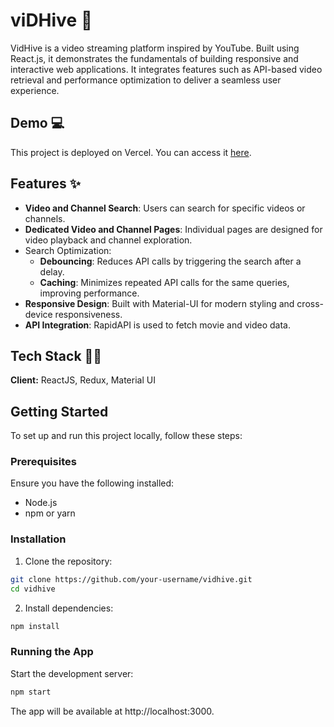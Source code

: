 # viDHive 🎥

VidHive is a video streaming platform inspired by YouTube. Built using React.js, it demonstrates the fundamentals of building responsive and interactive web applications. It integrates features such as API-based video retrieval and performance optimization to deliver a seamless user experience.

## Demo 💻

This project is deployed on Vercel. You can access it <a href="https://www.google.com" target="_blank">here</a>.

## Features ✨

- **Video and Channel Search**: Users can search for specific videos or channels.
- **Dedicated Video and Channel Pages**: Individual pages are designed for video playback and channel exploration.
- Search Optimization:
  - **Debouncing**: Reduces API calls by triggering the search after a delay.
  - **Caching**: Minimizes repeated API calls for the same queries, improving performance.
- **Responsive Design**: Built with Material-UI for modern styling and cross-device responsiveness.
- **API Integration**: RapidAPI is used to fetch movie and video data.

## Tech Stack 👩‍💻

**Client:** ReactJS, Redux, Material UI

## Getting Started

To set up and run this project locally, follow these steps:

### Prerequisites

Ensure you have the following installed:

- Node.js
- npm or yarn

### Installation

1. Clone the repository:

```bash
git clone https://github.com/your-username/vidhive.git
cd vidhive
```

2. Install dependencies:

```bash
npm install
```

### Running the App

Start the development server:

```bash
npm start
```

The app will be available at http://localhost:3000.
